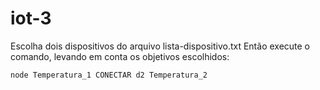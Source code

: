 # iot-3
Escolha dois dispositivos do arquivo lista-dispositivo.txt
Então execute o comando, levando em conta os objetivos escolhidos:
```console
node Temperatura_1 CONECTAR d2 Temperatura_2
```
